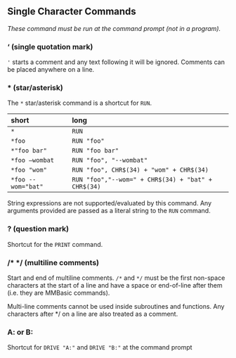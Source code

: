 ## Single Character Commands

*These command must be run at the command prompt (not in a program).*

### ‘ (single quotation mark)

`'` starts a comment and any text following it will be ignored. Comments can be
placed anywhere on a line.


### * (star/asterisk)

The `*` star/asterisk command is a shortcut for `RUN`.

short | long
:- | :-
`*` | `RUN`
`*foo` | `RUN "foo"`
`*"foo bar"` | `RUN "foo bar"`
`*foo –wombat` | `RUN "foo", "--wombat"`
`*foo "wom"` | `RUN "foo", CHR$(34) + "wom" + CHR$(34)`
`*foo --wom="bat"` | `RUN "foo","--wom=" + CHR$(34) + "bat" + CHR$(34)`

String expressions are not supported/evaluated by this command. Any arguments provided are passed as a literal string to the `RUN` command.

### ? (question mark)

Shortcut for the `PRINT` command.

### /*  */ (multiline comments)

Start and end of multiline comments. `/*` and `*/` must be the first non-space characters at the start of a line and have a space or end-of-line after them (i.e. they are MMBasic commands).

Multi-line comments cannot be used inside subroutines and functions. Any characters after */ on a line are also treated as a comment.

### A: or B:

Shortcut for `DRIVE "A:"` and `DRIVE "B:"` at the command prompt